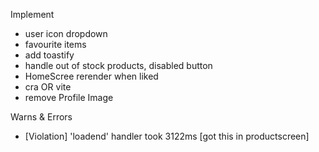 Implement

- user icon dropdown 
- favourite items
- add toastify
- handle out of stock products, disabled button
- HomeScree rerender when liked
- cra OR vite
- remove Profile Image

Warns & Errors

- [Violation] 'loadend' handler took 3122ms [got this in productscreen]
